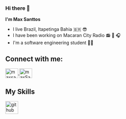 ### Hi there 👋

**I'm Max Santtos**

* I live Brazil, Itapetinga Bahia :brazil: :sunglasses:
* I have been working on Macaran City Radio :radio: :microphone: :headphones:
* I'm a software engineering student :man_technologist: 
## Connect with me:
<a href="https://www.linkedin.com/in/maxsuelsanttos/" target="_blank">
<img align="center" alt="maxsanttos-linkedin" height="30" width="40" src="https://cdn.jsdelivr.net/npm/simple-icons@3.0.1/icons/linkedin.svg"style="max-width:100%;">
</a>
<a href="https://www.instagram.com/maxssanttos/" target="_blank">
<img align="center" alt="maxSanttos-instagram" height="30" width="40" src="https://cdn.jsdelivr.net/npm/simple-icons@3.0.1/icons/instagram.svg" style="max-width:100%;">
</a>

## My Skills
<img src="https://devicons.github.io/devicon/devicon.git/icons/python/python-original.svg" alt="github" width="40" height="40" style="max-width:100%;"></img>

<!--
**maxsanttos/maxsanttos** is a ✨ _special_ ✨ repository because its `README.md` (this file) appears on your GitHub profile.


